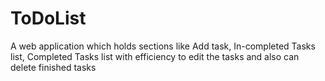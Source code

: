 # ToDoList
A web application which holds sections like Add task, In-completed Tasks list, Completed Tasks list with efficiency to edit the tasks and also can delete finished tasks

